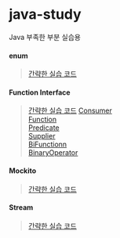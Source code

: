 # java-study
Java 부족한 부분 실습용 

#### enum 
> [간략한 실습 코드](https://github.com/zhyunk/java-study/tree/main/java/src/main/java/enumStudy)

#### Function Interface  
> [간략한 실습 코드](https://github.com/zhyunk/java-study/tree/main/java/src/main/java/functionalInterfaceStudy)
> [Consumer ](https://github.com/zhyunk/java-study/blob/main/java/src/main/java/functionalInterfaceStudy/Consumerr.java)  
> [Function ](https://github.com/zhyunk/java-study/blob/main/java/src/main/java/functionalInterfaceStudy/Functionn.java)  
> [Predicate](https://github.com/zhyunk/java-study/blob/main/java/src/main/java/functionalInterfaceStudy/Predicatee.java)  
> [Supplier ](https://github.com/zhyunk/java-study/blob/main/java/src/main/java/functionalInterfaceStudy/Supplierr.java)   
> [BiFunctionn ](https://github.com/zhyunk/java-study/blob/main/java/src/main/java/functionalInterfaceStudy/BiFunctionn.java)   
> [BinaryOperator ](https://github.com/zhyunk/java-study/blob/main/java/src/main/java/functionalInterfaceStudy/BinaryOperatorr.java)   

#### Mockito
> [간략한 실습 코드](https://github.com/zhyunk/java-study/tree/main/java/src/test/java/mockito)

#### Stream
> [간략한 실습 코드](https://github.com/zhyunk/java-study/tree/main/java/src/main/java/streamStudy)

